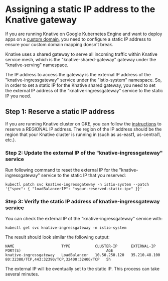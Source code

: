# Assigning a static IP address to the Knative gateway

If you are running Knative on Google Kubernetes Engine and want to deploy 
apps on a [custom domain](/using-a-custom-domain.md), you need to configure a 
static IP address to ensure your custom domain mapping doesn't break.

Knative uses a shared gateway to serve all incoming traffic within Knative 
service mesh, which is the "knative-shared-gateway" gateway under the 
"knative-serving" namespace. 

The IP address to access the gateway is the external IP address of the 
"knative-ingressgateway" service under the "istio-system" namespace. So, 
in order to set a static IP for the Knative shared  gateway, you need to 
set the external IP address of the "knative-ingressgateway" service to 
the static IP you need.

## Step 1: Reserve a static IP address

If you are running Knative cluster on GKE, you can follow the [instructions](https://cloud.google.com/compute/docs/ip-addresses/reserve-static-external-ip-address#reserve_new_static) to reserve a REGIONAL 
IP address. The region of the IP address should be the region that your Knative
cluster is running in (such as us-east1, us-central1, etc.).

### Step 2: Update the external IP of the "knative-ingressgateway" service

Run following command to reset the external IP for the  "knative-ingressgateway" 
service to the static IP that you reserved:
```shell
kubectl patch svc knative-ingressgateway -n istio-system --patch '{"spec": { "loadBalancerIP": "<your-reserved-static-ip>" }}'
```

### Step 3: Verify the static IP address of knative-ingressgateway service

You can check the external IP of the "knative-ingressgateway" service with:
```shell
kubectl get svc knative-ingressgateway -n istio-system
```
The result should look similar the following output:
```
NAME                     TYPE           CLUSTER-IP      EXTERNAL-IP     PORT(S)                                      AGE
knative-ingressgateway   LoadBalancer   10.50.250.120   35.210.48.100   80:32380/TCP,443:32390/TCP,32400:32400/TCP   5h
```
The external IP will be eventually set to the static IP. This process can 
take several minutes.
